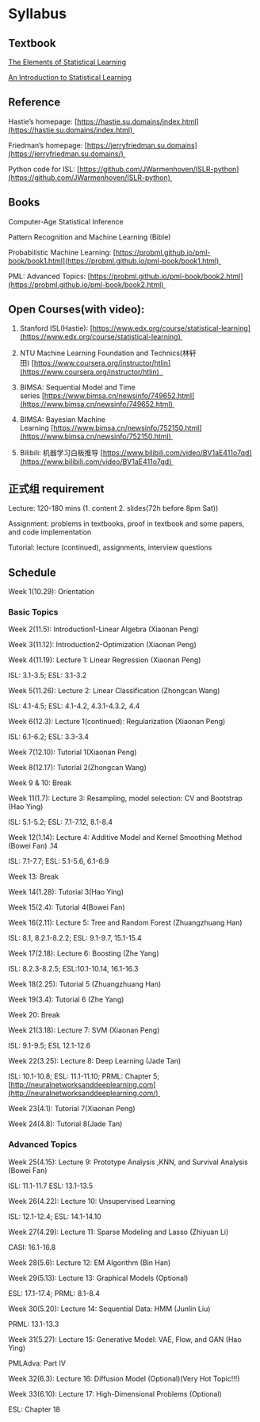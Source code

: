 # Syllabus 

## Textbook  

[The Elements of Statistical Learning](https://hastie.su.domains/Papers/ESLII.pdf)

[An Introduction to Statistical Learning](https://hastie.su.domains/ISLR2/ISLRv2_website.pdf) 

## Reference  

Hastie’s homepage: [https://hastie.su.domains/index.html](https://hastie.su.domains/index.html) 

Friedman’s homepage: [https://jerryfriedman.su.domains](https://jerryfriedman.su.domains/) 

Python code for ISL: [https://github.com/JWarmenhoven/ISLR-python](https://github.com/JWarmenhoven/ISLR-python) 

## Books 

Computer-Age Statistical Inference 

Pattern Recognition and Machine Learning (Bible) 

Probabilistic Machine Learning: [https://probml.github.io/pml-book/book1.html](https://probml.github.io/pml-book/book1.html) 

PML: Advanced Topics: [https://probml.github.io/pml-book/book2.html](https://probml.github.io/pml-book/book2.html) 

## Open Courses(with video): 

1. Stanford ISL(Hastie): [https://www.edx.org/course/statistical-learning](https://www.edx.org/course/statistical-learning) 

2. NTU Machine Learning Foundation and Technics(林轩田) [https://www.coursera.org/instructor/htlin](https://www.coursera.org/instructor/htlin)  

3. BIMSA: Sequential Model and Time series [https://www.bimsa.cn/newsinfo/749652.html](https://www.bimsa.cn/newsinfo/749652.html) 

4. BIMSA: Bayesian Machine Learning [https://www.bimsa.cn/newsinfo/752150.html](https://www.bimsa.cn/newsinfo/752150.html) 

5. Bilibili: 机器学习白板推导 [https://www.bilibili.com/video/BV1aE411o7qd](https://www.bilibili.com/video/BV1aE411o7qd) 

## 正式组 requirement 

Lecture: 120-180 mins (1. content 2. slides(72h before 8pm Sat)) 

Assignment: problems in textbooks, proof in textbook and some papers, and code implementation 

Tutorial: lecture (continued), assignments, interview questions 

## Schedule 

Week 1(10.29): Orientation 

### Basic Topics 

Week 2(11.5): Introduction1-Linear Algebra (Xiaonan Peng) 

Week 3(11.12): Introduction2-Optimization (Xiaonan Peng) 

Week 4(11.19): Lecture 1: Linear Regression (Xiaonan Peng) 

ISL: 3.1-3.5; ESL: 3.1-3.2 

Week 5(11.26): Lecture 2: Linear Classification (Zhongcan Wang) 

ISL: 4.1-4.5; ESL: 4.1-4.2, 4.3.1-4.3.2, 4.4 

Week 6(12.3): Lecture 1(continued): Regularization (Xiaonan Peng) 

ISL: 6.1-6.2; ESL: 3.3-3.4 

Week 7(12.10): Tutorial 1(Xiaonan Peng) 

Week 8(12.17): Tutorial 2(Zhongcan Wang) 

Week 9 & 10: Break 

Week 11(1.7): Lecture 3: Resampling, model selection: CV and Bootstrap (Hao Ying) 

ISL: 5.1-5.2; ESL: 7.1-7.12, 8.1-8.4 

Week 12(1.14): Lecture 4: Additive Model and Kernel Smoothing Method (Bowei Fan) .14

ISL: 7.1-7.7; ESL: 5.1-5.6, 6.1-6.9 

Week 13: Break

Week 14(1.28): Tutorial 3(Hao Ying) 

Week 15(2.4): Tutorial 4(Bowei Fan)  

Week 16(2.11): Lecture 5: Tree and Random Forest (Zhuangzhuang Han) 

ISL: 8.1, 8.2.1-8.2.2; ESL: 9.1-9.7, 15.1-15.4  

Week 17(2.18): Lecture 6: Boosting (Zhe Yang) 

ISL: 8.2.3-8.2.5; ESL:10.1-10.14, 16.1-16.3 

Week 18(2.25): Tutorial 5 (Zhuangzhuang Han) 

Week 19(3.4): Tutorial 6 (Zhe Yang) 

Week 20: Break

Week 21(3.18): Lecture 7: SVM (Xiaonan Peng) 

ISL: 9.1-9.5; ESL 12.1-12.6 

Week 22(3.25): Lecture 8: Deep Learning (Jade Tan) 

ISL: 10.1-10.8; ESL: 11.1-11.10; PRML: Chapter 5; [http://neuralnetworksanddeeplearning.com](http://neuralnetworksanddeeplearning.com/) 

Week 23(4.1): Tutorial 7(Xiaonan Peng) 

Week 24(4.8): Tutorial 8(Jade Tan) 

### Advanced Topics 

Week 25(4.15): Lecture 9: Prototype Analysis ,KNN, and Survival Analysis (Bowei Fan) 

ISL: 11.1-11.7 ESL: 13.1-13.5 

Week 26(4.22): Lecture 10: Unsupervised Learning 

ISL: 12.1-12.4; ESL: 14.1-14.10 

Week 27(4.29): Lecture 11: Sparse Modeling and Lasso (Zhiyuan Li) 

CASI: 16.1-16.8  

Week 28(5.6): Lecture 12: EM Algorithm (Bin Han)  

Week 29(5.13): Lecture 13: Graphical Models (Optional)

ESL: 17.1-17.4; PRML: 8.1-8.4 

Week 30(5.20): Lecture 14: Sequential Data: HMM (Junlin Liu) 

PRML: 13.1-13.3 

Week 31(5.27): Lecture 15: Generative Model: VAE, Flow, and GAN (Hao Ying) 

PMLAdva: Part IV 

Week 32(6.3): Lecture 16: Diffusion Model (Optional)(Very Hot Topic!!!)

Week 33(6.10): Lecture 17: High-Dimensional Problems (Optional)

ESL: Chapter 18
